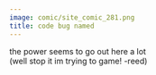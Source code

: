 ```yaml
---
image: comic/site_comic_281.png
title: code bug named
---
```

the power seems to go out here a lot  
(well stop it im trying to game! -reed)
